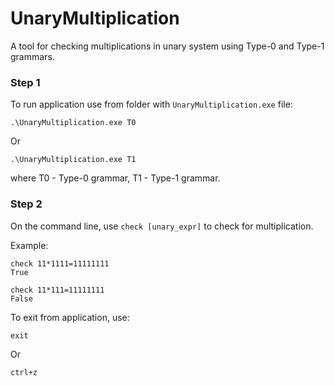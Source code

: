 # UnaryMultiplication

A tool for checking multiplications in unary system using Type-0 and Type-1 grammars.

### Step 1
To run application use from folder with `UnaryMultiplication.exe` file:

    .\UnaryMultiplication.exe T0
    
Or

    .\UnaryMultiplication.exe T1

where T0 - Type-0 grammar, T1 - Type-1 grammar.

### Step 2
On the command line, use `check [unary_expr]` to check for multiplication.

Example:

    check 11*1111=11111111
    True
    
    check 11*111=11111111
    False
    
To exit from application, use:

    exit
    
Or

    ctrl+z
